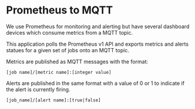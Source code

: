 # Prometheus to MQTT

We use Prometheus for monitoring and alerting but have several dashboard devices which consume metrics from a MQTT topic.

This application polls the Prometheus v1 API and exports metrics and alerts statues for a given set of jobs onto an MQTT topic.

Metrics are published as MQTT messages with the format:

```
[job name]/[metric name]:[integer value]
```

Alerts are published in the same format with a value of 0 or 1 to indicate if the alert is currently firing.

```
[job_name]/[alert name]:[true|false]
```
